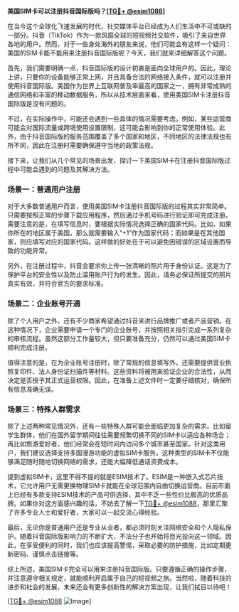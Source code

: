 **美国SIM卡可以注册抖音国际版吗？[[TG💪+ @esim1088](https://t.me/s/esim1088)]**

在当今这个全球化飞速发展的时代，社交媒体平台已经成为人们生活中不可或缺的一部分。抖音（TikTok）作为一款风靡全球的短视频社交软件，吸引了来自世界各地的用户。然而，对于一些身处海外的朋友来说，他们可能会有这样一个疑问：美国的SIM卡能不能用来注册抖音国际版呢？今天，我们就来详细解答这个问题。

首先，我们需要明确一点，抖音国际版的设计初衷是面向全球用户的。因此，理论上讲，只要你的设备能够正常上网，并且具备合法的网络接入条件，就可以注册并使用抖音国际版。美国作为世界上互联网普及率最高的国家之一，拥有非常成熟的通信网络和丰富的移动数据服务，所以从技术层面来看，使用美国SIM卡注册抖音国际版是没有问题的。

不过，在实际操作中，可能还会遇到一些具体的情况需要考虑。例如，某些运营商可能会对国际流量或跨境使用设置限制，这可能会影响到你的正常使用体验。此外，由于抖音国际版的服务范围覆盖了多个国家和地区，不同地区的法律法规也有所不同，因此在注册时需要确保遵守当地的政策法规。

接下来，让我们从几个常见的场景出发，探讨一下美国SIM卡在注册抖音国际版过程中可能会遇到的问题及其解决方法。

### 场景一：普通用户注册

对于大多数普通用户而言，使用美国SIM卡注册抖音国际版的过程其实非常简单。只需要按照正常的步骤下载应用程序，然后通过手机号码进行验证即可完成注册。需要注意的是，在填写信息时，要根据实际情况选择正确的国家代码。比如，如果你所在的地区属于美国，那么就需要输入“+1”作为国家代码；而如果是在其他国家，则应填写对应的国家代码。这样做的好处在于可以避免因错误的区域设置而导致的功能异常。

另外，在注册过程中，抖音会要求你上传一张清晰的照片用于身份认证。这是为了保护平台的安全性以及防止滥用账户行为的发生。因此，请务必保证所提交的照片真实有效，并符合官方的要求标准。

### 场景二：企业账号开通

除了个人用户之外，还有不少商家希望通过抖音来进行品牌推广或者产品营销。在这种情况下，企业需要申请一个专门的企业账号，并按照相关指引完成一系列复杂的审核流程。虽然这部分工作量较大，但只要准备充分，仍然可以通过美国SIM卡顺利完成注册。

值得注意的是，在为企业账号注册时，除了常规的信息填写外，还需要提供营业执照复印件、法人身份证扫描件等材料。这些资料将被用来验证企业的合法性，从而决定是否授予其正式运营权限。因此，在准备上述文件时一定要仔细核对，确保所有信息准确无误。

### 场景三：特殊人群需求

除了上述两种常见情况外，还有一些特殊人群可能会面临更加复杂的需求。比如留学生群体，他们在国外留学期间往往需要频繁切换不同的SIM卡以适应各种场合；再比如旅游爱好者，他们经常会在短时间内访问多个城市甚至国家。针对这类用户，我们建议选择支持多国漫游功能的虚拟SIM卡服务。这种类型的SIM卡不仅能够满足随时随地切换网络的需求，还能大幅降低通话资费成本。

提到虚拟SIM卡，这里不得不提的就是ESIM技术了。ESIM是一种嵌入式芯片技术，它允许用户无需更换物理SIM卡就能在全球范围内自由切换运营商。目前市面上已经有多款支持ESIM技术的产品可供选择，其中不乏一些性价比极高的优质品牌。如果你对这方面感兴趣的话，不妨去了解一下[TG💪+ @esim1088](https://t.me/s/esim1088)，那里汇聚了许多专业人士和爱好者，大家可以一起交流心得经验。

最后，无论你是普通用户还是专业从业者，都必须时刻关注网络安全和个人隐私保护。随着抖音国际版影响力的不断扩大，不法分子也开始将目光投向这一领域。因此，在享受便利的同时，我们也应该提高警惕，采取必要的防护措施，比如定期更新密码、谨慎点击链接等。

综上所述，美国SIM卡完全可以用来注册抖音国际版。只要遵循正确的操作步骤，并注意遵守相关规定，就能顺利开启属于自己的短视频之旅。当然啦，随着科技的进步和社会的发展，未来还会有更多创新性的解决方案出现，让我们拭目以待吧！

[[TG💪+ @esim1088](https://t.me/s/esim1088) ![Image](https://i.postimg.cc/4NQfJmqS/Snipaste-2025-05-13-00-14-12.png)]